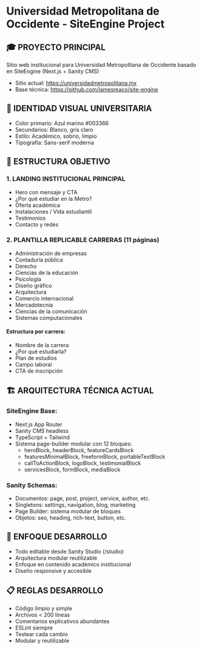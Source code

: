 # Universidad Metropolitana de Occidente - SiteEngine Project

## 🎓 PROYECTO PRINCIPAL
Sitio web institucional para Universidad Metropolitana de Occidente basado en SiteEngine (Next.js + Sanity CMS)
- Sitio actual: https://universidadmetropolitana.mx
- Base técnica: https://github.com/jamesreaco/site-engine

## 🎨 IDENTIDAD VISUAL UNIVERSITARIA
- Color primario: Azul marino #003366
- Secundarios: Blanco, gris claro  
- Estilo: Académico, sobrio, limpio
- Tipografía: Sans-serif moderna

## 📐 ESTRUCTURA OBJETIVO

### 1. LANDING INSTITUCIONAL PRINCIPAL
- Hero con mensaje y CTA
- ¿Por qué estudiar en la Metro?
- Oferta académica
- Instalaciones / Vida estudiantil
- Testimonios
- Contacto y redes

### 2. PLANTILLA REPLICABLE CARRERAS (11 páginas)
- Administración de empresas
- Contaduría pública
- Derecho
- Ciencias de la educación
- Psicología
- Diseño gráfico
- Arquitectura
- Comercio internacional
- Mercadotecnia
- Ciencias de la comunicación
- Sistemas computacionales

#### Estructura por carrera:
- Nombre de la carrera
- ¿Por qué estudiarla?
- Plan de estudios
- Campo laboral  
- CTA de inscripción

## 🏗️ ARQUITECTURA TÉCNICA ACTUAL

### SiteEngine Base:
- Next.js App Router
- Sanity CMS headless
- TypeScript + Tailwind
- Sistema page-builder modular con 12 bloques:
  - heroBlock, headerBlock, featureCardsBlock
  - featuresMinimalBlock, freeformBlock, portableTextBlock
  - callToActionBlock, logoBlock, testimonialBlock
  - servicesBlock, formBlock, mediaBlock

### Sanity Schemas:
- Documentos: page, post, project, service, author, etc.
- Singletons: settings, navigation, blog, marketing
- Page Builder: sistema modular de bloques
- Objetos: seo, heading, rich-text, button, etc.

## 🎯 ENFOQUE DESARROLLO
- Todo editable desde Sanity Studio (/studio)
- Arquitectura modular reutilizable
- Enfoque en contenido académico institucional
- Diseño responsive y accesible

## 📋 REGLAS DESARROLLO
- Código limpio y simple
- Archivos < 200 líneas
- Comentarios explicativos abundantes
- ESLint siempre
- Testear cada cambio
- Modular y reutilizable 